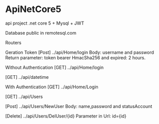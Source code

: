 # ApiNetCore5
api project .net core 5 + Mysql + JWT

Database public in remotesql.com

Routers

Geration Token
[Post]
../api/Home/login
Body: username and password
Return parameter: token bearer HmacSha256 and expired: 2 hours.

Without Authentication
[GET]
../api/Home/login

[GET]
../api/datetime

With Authentication
[GET]
../api/Home/Login

[GET]
../api/Users

[Post]
../api/Users/NewUser
Body: name,password and statusAccount

[Delete]
../api/Users/DelUser/{id}
Parameter in Url: id={id}
